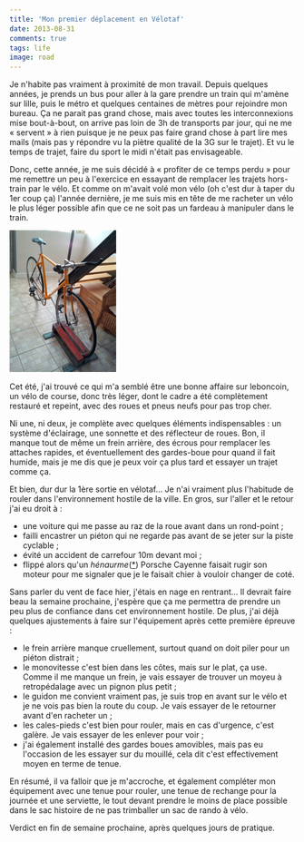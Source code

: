 ```yaml
---
title: 'Mon premier déplacement en Vélotaf'
date: 2013-08-31
comments: true
tags: life
image: road
---
```

Je n'habite pas vraiment à proximité de mon travail. Depuis quelques années, je prends un bus pour aller à la gare prendre un train qui m'amène sur lille, puis le métro et quelques centaines de mètres pour rejoindre mon bureau. Ça ne parait pas grand chose, mais avec toutes les interconnexions mise bout-à-bout, on arrive pas loin de 3h de transports par jour, qui ne me « servent » à rien puisque je ne peux pas faire grand chose à part lire mes mails (mais pas y répondre vu la piètre qualité de la 3G sur le trajet). Et vu le temps de trajet, faire du sport le midi n'était pas envisageable.

Donc, cette année, je me suis décidé à « profiter de ce temps perdu » pour me remettre un peu à l'exercice en essayant de remplacer les trajets hors-train par le vélo. Et comme on m'avait volé mon vélo (oh c'est dur à taper du 1er coup ça) l'année dernière, je me suis mis en tête de me racheter un vélo le plus léger possible afin que ce ne soit pas un fardeau à manipuler dans le train.

![Mon Vélo brut d'achat](2013-08-31-mon-premier-deplacement-en-velotaf/monvelo.png)

Cet été, j'ai trouvé ce qui m'a semblé être une bonne affaire sur leboncoin, un vélo de course, donc très léger, dont le cadre a été complètement restauré et repeint, avec des roues et pneus neufs pour pas trop cher.

Ni une, ni deux, je complète avec quelques éléments indispensables : un système d'éclairage, une sonnette et des réflecteur de roues. Bon, il manque tout de même un frein arrière, des écrous pour remplacer les attaches rapides, et éventuellement des gardes-boue pour quand il fait humide, mais je me dis que je peux voir ça plus tard et essayer un trajet comme ça.

Et bien, dur dur la 1ère sortie en vélotaf... Je n'ai vraiment plus l'habitude de rouler dans l'environnement hostile de la ville. En gros, sur l'aller et le retour j'ai eu droit à :

- une voiture qui me passe au raz de la roue avant dans un rond-point ;
- failli encastrer un piéton qui ne regarde pas avant de se jeter sur la piste cyclable ;
- évité un accident de carrefour 10m devant moi ;
- flippé alors qu'un *hénaurme*([\*](http://fr.wiktionary.org/wiki/h%C3%A9naurme)) Porsche Cayenne faisait rugir son moteur pour me signaler que je le faisait chier à vouloir changer de coté.

Sans parler du vent de face hier, j'étais en nage en rentrant...
Il devrait faire beau la semaine prochaine, j'espère que ça me permettra de prendre un peu plus de confiance dans cet environnement hostile. De plus, j'ai déjà quelques ajustements à faire sur l'équipement après cette première épreuve :

- le frein arrière manque cruellement, surtout quand on doit piler pour un piéton distrait ;
- le monovitesse c'est bien dans les côtes, mais sur le plat, ça use. Comme il me manque un frein, je vais essayer de trouver un moyeu à retropédalage avec un pignon plus petit ;
- le guidon me convient vraiment pas, je suis trop en avant sur le vélo et je ne vois pas bien la route du coup. Je vais essayer de le retourner avant d'en racheter un ;
- les cales-pieds c'est bien pour rouler, mais en cas d'urgence, c'est galère. Je vais essayer de les enlever pour voir ;
- j'ai également installé des gardes boues amovibles, mais pas eu l'occasion de les essayer sur du mouillé, cela dit c'est effectivement moyen en terme de tenue.

En résumé, il va falloir que je m'accroche, et également compléter mon équipement avec une tenue pour rouler, une tenue de rechange pour la journée et une serviette, le tout devant prendre le moins de place possible dans le sac histoire de ne pas trimballer un sac de rando à vélo.

Verdict en fin de semaine prochaine, après quelques jours de pratique.
